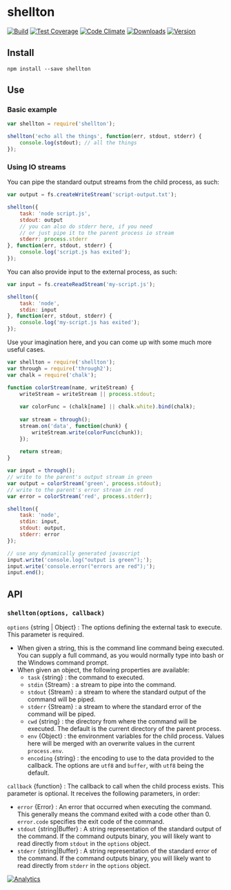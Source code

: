 # shellton

[![Build][1]][2]
[![Test Coverage][3]][4]
[![Code Climate][5]][6]
[![Downloads][7]][8]
[![Version][9]][8]

[1]: https://img.shields.io/github/actions/workflow/status/catdad/shellton/ci.yml?branch=master&logo=github
[2]: https://github.com/catdad/shellton/actions/workflows/ci.yml?query=branch%3Amaster

[3]: https://codeclimate.com/github/catdad/shellton/badges/coverage.svg
[4]: https://codeclimate.com/github/catdad/shellton/coverage

[5]: https://codeclimate.com/github/catdad/shellton/badges/gpa.svg
[6]: https://codeclimate.com/github/catdad/shellton

[7]: https://img.shields.io/npm/dm/shellton.svg
[8]: https://www.npmjs.com/package/shellton
[9]: https://img.shields.io/npm/v/shellton.svg

## Install

    npm install --save shellton
    
## Use

### Basic example

```javascript
var shellton = require('shellton');

shellton('echo all the things', function(err, stdout, stderr) {
    console.log(stdout); // all the things
});
```

### Using IO streams

You can pipe the standard output streams from the child process, as such:

```javascript
var output = fs.createWriteStream('script-output.txt');

shellton({
    task: 'node script.js',
    stdout: output
    // you can also do stderr here, if you need
    // or just pipe it to the parent process io stream
    stderr: process.stderr
}, function(err, stdout, stderr) {
    console.log('script.js has exited');
});
```

You can also provide input to the external process, as such:

```javascript
var input = fs.createReadStream('my-script.js');

shellton({
    task: 'node',
    stdin: input
}, function(err, stdout, stderr) {
    console.log('my-script.js has exited');
});
```

Use your imagination here, and you can come up with some much more useful cases.

```javascript
var shellton = require('shellton');
var through = require('through2');
var chalk = require('chalk');

function colorStream(name, writeStream) {
    writeStream = writeStream || process.stdout;
    
    var colorFunc = (chalk[name] || chalk.white).bind(chalk);
    
    var stream = through();
    stream.on('data', function(chunk) {
        writeStream.write(colorFunc(chunk));
    });
    
    return stream;
}

var input = through();
// write to the parent's output stream in green
var output = colorStream('green', process.stdout);
// write to the parent's error stream in red
var error = colorStream('red', process.stderr);

shellton({
    task: 'node',
    stdin: input,
    stdout: output,
    stderr: error
});

// use any dynamically generated javascript
input.write('console.log("output is green");');
input.write('console.error("errors are red");');
input.end();
```

## API

### `shellton(options, callback)`

`options` {string | Object} : The options defining the external task to execute. This parameter is required.
- When given a string, this is the command line command being executed. You can supply a full command, as you would normally type into bash or the Windows command prompt.
- When given an object, the following properties are available:
  - `task` {string} : the command to executed.
  - `stdin` {Stream} : a stream to pipe into the command.
  - `stdout` {Stream} : a stream to where the standard output of the command will be piped.
  - `stderr` {Stream} : a stream to where the standard error of the command will be piped.
  - `cwd` {string} : the directory from where the command will be executed. The default is the current directory of the parent process.
  - `env` {Object} : the environment variables for the child process. Values here will be merged with an overwrite values in the current `process.env`.
  - `encoding` {string} : the encoding to use to the data provided to the callback. The options are `utf8` and `buffer`, with `utf8` being the default.
  
`callback` {function} : The callback to call when the child process exists. This parameter is optional. It receives the following parameters, in order:
- `error` {Error} : An error that occurred when executing the command. This generally means the command exited with a code other than 0. `error.code` specifies the exit code of the command.
- `stdout` {string|Buffer} : A string representation of the standard output of the command. If the command outputs binary, you will likely want to read directly from `stdout` in the `options` object.
- `stderr` {string|Buffer} : A string representation of the standard error of the command. If the command outputs binary, you will likely want to read directly from `stderr` in the `options` object.

[![Analytics](https://ga-beacon.appspot.com/UA-17159207-7/shellton/readme?flat)](https://github.com/igrigorik/ga-beacon)
